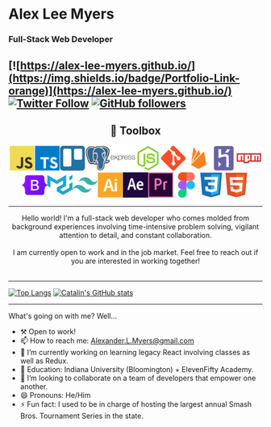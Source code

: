 # Alex Lee Myers
### Full-Stack Web Developer
[![https://alex-lee-myers.github.io/](https://img.shields.io/badge/Portfolio-Link-orange)](https://alex-lee-myers.github.io/) [![Twitter Follow](https://img.shields.io/twitter/follow/AlexLeeMe?style=social)](https://twitter.com/AlexLeeMe)  [![GitHub followers](https://img.shields.io/github/followers/Alex-Lee-Myers?style=social)](https://github.com/Alex-Lee-Myers)
---
<div align="center" ##>  <h2> 🧰 Toolbox </h2> </div>

<div align="center"><img src="https://raw.githubusercontent.com/devicons/devicon/2ae2a900d2f041da66e950e4d48052658d850630/icons/javascript/javascript-original.svg" alt="Javascript" width="50" height="50"/><img src="https://raw.githubusercontent.com/devicons/devicon/2ae2a900d2f041da66e950e4d48052658d850630/icons/typescript/typescript-original.svg" alt="TypeScript" width="50" height="50"/><img src="https://raw.githubusercontent.com/devicons/devicon/2ae2a900d2f041da66e950e4d48052658d850630/icons/trello/trello-plain.svg" alt="Trello" width="50" height="50"/><img src="https://raw.githubusercontent.com/devicons/devicon/2ae2a900d2f041da66e950e4d48052658d850630/icons/postgresql/postgresql-original.svg" alt="PostgreSQL" width="50" height="50"/><img src="https://raw.githubusercontent.com/devicons/devicon/2ae2a900d2f041da66e950e4d48052658d850630/icons/express/express-original-wordmark.svg" alt="Express" width="50" height="50"/><img src="https://raw.githubusercontent.com/devicons/devicon/2ae2a900d2f041da66e950e4d48052658d850630/icons/nodejs/nodejs-original.svg" alt="NodeJS" width="50" height="50"/><img src="https://raw.githubusercontent.com/devicons/devicon/2ae2a900d2f041da66e950e4d48052658d850630/icons/git/git-original.svg" alt="Git Version Control" width="50" height="50"/><img src="https://raw.githubusercontent.com/devicons/devicon/2ae2a900d2f041da66e950e4d48052658d850630/icons/firebase/firebase-plain.svg" alt="Firebase" width="50" height="50"/><img src="https://raw.githubusercontent.com/devicons/devicon/2ae2a900d2f041da66e950e4d48052658d850630/icons/heroku/heroku-plain.svg" alt="Heroku" width="50" height="50"/><img src="https://raw.githubusercontent.com/devicons/devicon/2ae2a900d2f041da66e950e4d48052658d850630/icons/npm/npm-original-wordmark.svg" alt="NPM Packages" width="50" height="50"/><img src="https://raw.githubusercontent.com/devicons/devicon/2ae2a900d2f041da66e950e4d48052658d850630/icons/bootstrap/bootstrap-original.svg" alt="Bootstrap" width="50" height="50"/><img src="https://raw.githubusercontent.com/devicons/devicon/2ae2a900d2f041da66e950e4d48052658d850630/icons/materialui/materialui-plain.svg" alt="Material UI" width="50" height="50"/><img src="https://raw.githubusercontent.com/devicons/devicon/2ae2a900d2f041da66e950e4d48052658d850630/icons/tailwindcss/tailwindcss-plain.svg" alt="Tailwind CSS" width="50" height="50"/><img src="https://raw.githubusercontent.com/devicons/devicon/2ae2a900d2f041da66e950e4d48052658d850630/icons/illustrator/illustrator-plain.svg" alt="Adobe Illustrator" width="50" height="50"/><img src="https://raw.githubusercontent.com/devicons/devicon/2ae2a900d2f041da66e950e4d48052658d850630/icons/aftereffects/aftereffects-plain.svg" alt="Adobe After Effects" width="50" height="50"/><img src="https://raw.githubusercontent.com/devicons/devicon/2ae2a900d2f041da66e950e4d48052658d850630/icons/premierepro/premierepro-original.svg" alt="Adobe Premiere Pro" width="50" height="50"/><img src="https://raw.githubusercontent.com/devicons/devicon/2ae2a900d2f041da66e950e4d48052658d850630/icons/figma/figma-original.svg" alt="Figma" width="50" height="50"/><img src="https://raw.githubusercontent.com/devicons/devicon/2ae2a900d2f041da66e950e4d48052658d850630/icons/css3/css3-original.svg" alt="CSS3" width="50" height="50"/><img src="https://raw.githubusercontent.com/devicons/devicon/2ae2a900d2f041da66e950e4d48052658d850630/icons/html5/html5-original.svg" alt="HTML5" width="50" height="50"/></div>

---

<div align="center"> Hello world! I'm a full-stack web developer who comes molded from background experiences involving time-intensive problem solving, vigilant attention to detail, and constant collaboration.</div> 
</br>
<div align="center">I am currently open to work and in the job market. Feel free to reach out if you are interested in working together!</div>
</br>

---

 [![Top Langs](https://github-readme-stats.vercel.app/api/top-langs/?username=Alex-Lee-Myers&hide=java,html,css,shell&theme=)](https://github.com/anuraghazra/github-readme-stats) [![Catalin's GitHub stats](https://github-readme-stats.vercel.app/api?username=Alex-Lee-Myers&theme=)](https://github.com/anuraghazra/github-readme-stats)
 
---

What's going on with me? Well...
-  ⚒ Open to work! 
- 📫 How to reach me: Alexander.L.Myers@gmail.com
- 🔭 I’m currently working on learning legacy React involving classes as well as Redux.
- 🌱 Education: Indiana University (Bloomington) + ElevenFifty Academy.
- 👯 I’m looking to collaborate on a team of developers that empower one another.
- 😄 Pronouns: He/Him
- ⚡ Fun fact: I used to be in charge of hosting the largest annual Smash Bros. Tournament Series in the state.

